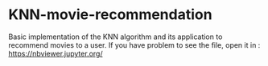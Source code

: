 # KNN-movie-recommendation
Basic implementation of the KNN algorithm and its application to recommend movies to a user.
If you have problem to see the file, open it in : https://nbviewer.jupyter.org/
